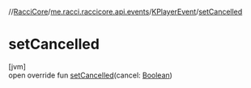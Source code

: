 //[RacciCore](../../../index.md)/[me.racci.raccicore.api.events](../index.md)/[KPlayerEvent](index.md)/[setCancelled](set-cancelled.md)

# setCancelled

[jvm]\
open override fun [setCancelled](set-cancelled.md)(cancel: [Boolean](https://kotlinlang.org/api/latest/jvm/stdlib/kotlin/-boolean/index.html))

